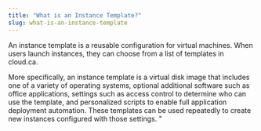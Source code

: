 ```yaml
---
title: "What is an Instance Template?"
slug: what-is-an-instance-template
---
```


An instance template is a reusable configuration for virtual machines. When users launch instances, they can choose from a list of templates in cloud.ca.

More specifically, an instance template is a virtual disk image that includes one of a variety of operating systems, optional additional software such as office applications, settings such as access control to determine who can use the template, and personalized scripts to enable full application deployment automation. These templates can be used repeatedly to create new instances configured with those settings.
"
